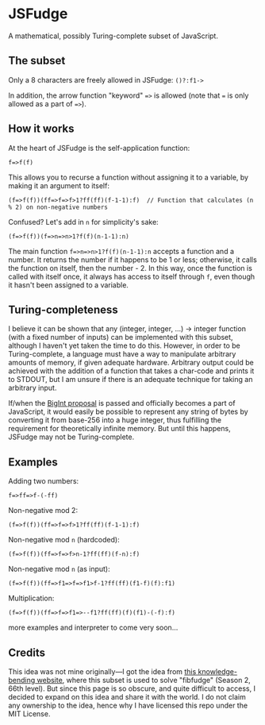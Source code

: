 # JSFudge
A mathematical, possibly Turing-complete subset of JavaScript.

## The subset
Only a 8 characters are freely allowed in JSFudge: `()?:f1->`

In addition, the arrow function "keyword" `=>` is allowed (note that `=` is only allowed as a part of `=>`).

## How it works
At the heart of JSFudge is the self-application function:

    f=>f(f)

This allows you to recurse a function without assigning it to a variable, by making it an argument to itself:

    (f=>f(f))(ff=>f=>f>1?ff(ff)(f-1-1):f)  // Function that calculates (n % 2) on non-negative numbers

Confused? Let's add in `n` for simplicity's sake:

    (f=>f(f))(f=>n=>n>1?f(f)(n-1-1):n)
    
The main function `f=>n=>n>1?f(f)(n-1-1):n` accepts a function and a number. It returns the number if it happens to be 1 or less; otherwise, it calls the function on itself, then the number - 2. In this way, once the function is called with itself once, it always has access to itself through `f`, even though it hasn't been assigned to a variable.

## Turing-completeness
I believe it can be shown that any (integer, integer, ...) -> integer function (with a fixed number of inputs) can be implemented with this subset, although I haven't yet taken the time to do this. However, in order to be Turing-complete, a language must have a way to manipulate arbitrary amounts of memory, if given adequate hardware. Arbitrary output could be achieved with the addition of a function that takes a char-code and prints it to STDOUT, but I am unsure if there is an adequate technique for taking an arbitrary input.

If/when the [BigInt proposal](https://github.com/tc39/proposal-bigint) is passed and officially becomes a part of JavaScript, it would easily be possible to represent any string of bytes by converting it from base-256 into a huge integer, thus fulfilling the requirement for theoretically infinite memory. But until this happens, JSFudge may not be Turing-complete.

## Examples

Adding two numbers:

    f=>ff=>f-(-ff)

Non-negative mod 2:

    (f=>f(f))(ff=>f=>f>1?ff(ff)(f-1-1):f)

Non-negative mod `n` (hardcoded):

    (f=>f(f))(ff=>f=>f>n-1?ff(ff)(f-n):f)

Non-negative mod `n` (as input):

    (f=>f(f))(ff=>f1=>f=>f1>f-1?ff(ff)(f1-f)(f):f1)

Multiplication:

    (f=>f(f))(ff=>f=>f1=>--f1?ff(ff)(f)(f1)-(-f):f)

more examples and interpreter to come very soon...

## Credits

This idea was not mine originally&mdash;I got the idea from [this knowledge-bending website](https://alf.nu/ReturnTrue), where this subset is used to solve "fibfudge" (Season 2, 66th level). But since this page is so obscure, and quite difficult to access, I decided to expand on this idea and share it with the world. I do not claim any ownership to the idea, hence why I have licensed this repo under the MIT License.
